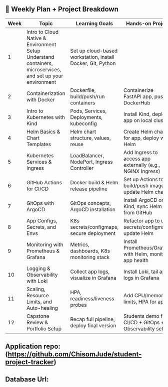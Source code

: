 ## 📅 Weekly Plan + Project Breakdown

| Week | Topic                                  | Learning Goals                                           | Hands-on Project                                                     |
|------|----------------------------------------|----------------------------------------------------------|-----------------------------------------------------------------------|
| 1    | Intro to Cloud Native & Environment Setup Understand containers, microservices, and set up your environment | Set up cloud-based workstation, install Docker, Git, Python           |
| 2    | Containerization with Docker            | Dockerfile, build/push/run containers                    | Containerize FastAPI app, push to DockerHub                           |
| 3    | Intro to Kubernetes with Kind           | Pods, Services, Deployments, kubeconfig                 | Install Kind, deploy app on local cluster                             |
| 4    | Helm Basics & Chart Templates           | Helm chart structure, values, reuse                     | Create Helm chart for app, deploy with Helm                           |
| 5    | Kubernetes Services & Ingress           | LoadBalancer, NodePort, Ingress Controller              | Add Ingress to access app externally (e.g., NGINX Ingress)            |
| 6    | GitHub Actions for CI/CD                | Docker build & Helm release pipeline                    | Set up Actions to build/push image & update Helm chart                |
| 7    | GitOps with ArgoCD                      | GitOps concepts, ArgoCD installation                    | Install ArgoCD on Kind, sync Helm app from GitHub                     |
| 8    | App Configs, Secrets, and Envs          | K8s secrets/configmaps, secure deployment               | Refactor app to use secrets/configmaps, update Helm                   |
| 9    | Monitoring with Prometheus & Grafana    | Metrics, dashboards, K8s monitoring stack               | Install Prometheus/Grafana with Helm, monitor app health              |
| 10   | Logging & Observability with Loki       | Collect app logs, visualize in Grafana                 | Install Loki, tail app logs in Grafana                                |
| 11   | Scaling, Resource Limits, and Auto-healing | HPA, readiness/liveness probes                        | Add CPU/memory limits, HPA for app                                    |
| 12   | Capstone Review & Portfolio Setup       | Recap full pipeline, deploy final version               | Students demo full CI/CD + GitOps + Observability setup               |


## Application repo: (https://github.com/ChisomJude/student-project-tracker)

## Database Url: 



